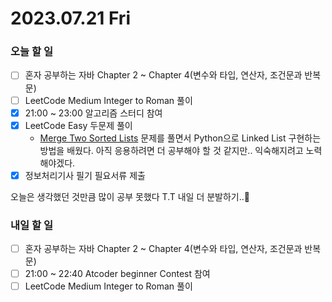 # 2023.07.21 Fri

### 오늘 할 일

* [ ] 혼자 공부하는 자바 Chapter 2 ~ Chapter 4(변수와 타입, 연산자, 조건문과 반복문)
* [ ] LeetCode Medium Integer to Roman 풀이
* [x] 21:00 ~ 23:00 알고리즘 스터디 참여
* [x] LeetCode Easy 두문제 풀이
  - [Merge Two Sorted Lists](https://github.com/Dayoming/Algorithms/blob/main/leetcode/Easy/Merge%20Two%20Sorted%20Lists.py) 문제를 풀면서 Python으로 Linked List 구현하는 방법을 배웠다. 아직 응용하려면 더 공부해야 할 것 같지만.. 익숙해지려고 노력해야겠다.
* [x] 정보처리기사 필기 필요서류 제출

오늘은 생각했던 것만큼 많이 공부 못했다 T.T 내일 더 분발하기..🥺

### 내일 할 일
* [ ] 혼자 공부하는 자바 Chapter 2 ~ Chapter 4(변수와 타입, 연산자, 조건문과 반복문)
* [ ] 21:00 ~ 22:40 Atcoder beginner Contest 참여
* [ ] LeetCode Medium Integer to Roman 풀이
